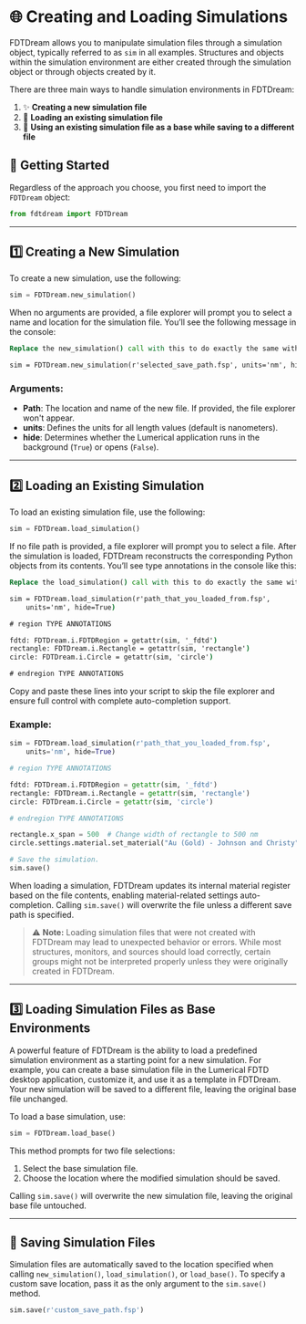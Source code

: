 # 🌐 Creating and Loading Simulations

FDTDream allows you to manipulate simulation files through a simulation object, typically referred to as `sim` in all examples. Structures and objects within the simulation environment are either created through the simulation object or through objects created by it.

There are three main ways to handle simulation environments in FDTDream:

1. ✨ **Creating a new simulation file**
2. 📂 **Loading an existing simulation file**
3. 🔄 **Using an existing simulation file as a base while saving to a different file**

## 🚀 Getting Started

Regardless of the approach you choose, you first need to import the `FDTDream` object:

```python
from fdtdream import FDTDream
```

---

## 1️⃣ Creating a New Simulation

To create a new simulation, use the following:

```python
sim = FDTDream.new_simulation()
```

When no arguments are provided, a file explorer will prompt you to select a name and location for the simulation file. You’ll see the following message in the console:

```cmd
Replace the new_simulation() call with this to do exactly the same without calling the file explorer.

sim = FDTDream.new_simulation(r'selected_save_path.fsp', units='nm', hide=False)
```

### Arguments:
- **Path**: The location and name of the new file. If provided, the file explorer won't appear.
- **units**: Defines the units for all length values (default is nanometers).
- **hide**: Determines whether the Lumerical application runs in the background (`True`) or opens (`False`).

---

## 2️⃣ Loading an Existing Simulation

To load an existing simulation file, use the following:

```python
sim = FDTDream.load_simulation()
```

If no file path is provided, a file explorer will prompt you to select a file. After the simulation is loaded, FDTDream reconstructs the corresponding Python objects from its contents. You’ll see type annotations in the console like this:

```cmd
Replace the load_simulation() call with this to do exactly the same without calling the file explorer.

sim = FDTDream.load_simulation(r'path_that_you_loaded_from.fsp', 
    units='nm', hide=True)

# region TYPE ANNOTATIONS

fdtd: FDTDream.i.FDTDRegion = getattr(sim, '_fdtd')
rectangle: FDTDream.i.Rectangle = getattr(sim, 'rectangle')
circle: FDTDream.i.Circle = getattr(sim, 'circle')

# endregion TYPE ANNOTATIONS
```

Copy and paste these lines into your script to skip the file explorer and ensure full control with complete auto-completion support.

### Example:

```python
sim = FDTDream.load_simulation(r'path_that_you_loaded_from.fsp', 
    units='nm', hide=True)

# region TYPE ANNOTATIONS

fdtd: FDTDream.i.FDTDRegion = getattr(sim, '_fdtd')
rectangle: FDTDream.i.Rectangle = getattr(sim, 'rectangle')
circle: FDTDream.i.Circle = getattr(sim, 'circle')

# endregion TYPE ANNOTATIONS

rectangle.x_span = 500  # Change width of rectangle to 500 nm
circle.settings.material.set_material("Au (Gold) - Johnson and Christy")  # Change the circle's material.

# Save the simulation.
sim.save()
```

When loading a simulation, FDTDream updates its internal material register based on the file contents, enabling material-related settings auto-completion. Calling `sim.save()` will overwrite the file unless a different save path is specified.

> ⚠️ **Note:** Loading simulation files that were not created with FDTDream may lead to unexpected behavior or errors. While most structures, monitors, and sources should load correctly, certain groups might not be interpreted properly unless they were originally created in FDTDream.

---

## 3️⃣ Loading Simulation Files as Base Environments

A powerful feature of FDTDream is the ability to load a predefined simulation environment as a starting point for a new simulation. For example, you can create a base simulation file in the Lumerical FDTD desktop application, customize it, and use it as a template in FDTDream. Your new simulation will be saved to a different file, leaving the original base file unchanged.

To load a base simulation, use:

```python
sim = FDTDream.load_base()
```

This method prompts for two file selections:
1. Select the base simulation file.
2. Choose the location where the modified simulation should be saved.

Calling `sim.save()` will overwrite the new simulation file, leaving the original base file untouched.

---

## 💾 Saving Simulation Files

Simulation files are automatically saved to the location specified when calling `new_simulation()`, `load_simulation()`, or `load_base()`. To specify a custom save location, pass it as the only argument to the `sim.save()` method.

```python
sim.save(r'custom_save_path.fsp')
```
